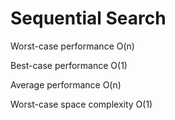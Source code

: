 # Sequential Search

Worst-case performance	O(n)

Best-case performance	O(1)

Average performance	O(n)

Worst-case space complexity	O(1) 
